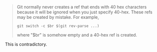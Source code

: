 > Git normally never creates a ref that ends with 40 hex characters
> because it will be ignored when you just specify 40-hex. These refs
> may be created by mistake. For example,
>
>     git switch -c $br $(git rev-parse ...)
>
> where "$br" is somehow empty and a 40-hex ref is created.

This is contradictory.
